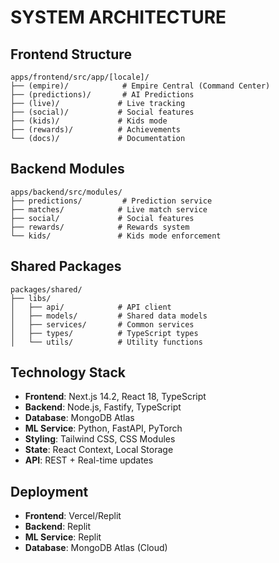 
# SYSTEM ARCHITECTURE

## Frontend Structure

```
apps/frontend/src/app/[locale]/
├── (empire)/            # Empire Central (Command Center)
├── (predictions)/       # AI Predictions
├── (live)/             # Live tracking
├── (social)/           # Social features
├── (kids)/             # Kids mode
├── (rewards)/          # Achievements
└── (docs)/             # Documentation
```

## Backend Modules

```
apps/backend/src/modules/
├── predictions/         # Prediction service
├── matches/            # Live match service
├── social/             # Social features
├── rewards/            # Rewards system
└── kids/               # Kids mode enforcement
```

## Shared Packages

```
packages/shared/
├── libs/
│   ├── api/            # API client
│   ├── models/         # Shared data models
│   ├── services/       # Common services
│   ├── types/          # TypeScript types
│   └── utils/          # Utility functions
```

## Technology Stack

- **Frontend**: Next.js 14.2, React 18, TypeScript
- **Backend**: Node.js, Fastify, TypeScript
- **Database**: MongoDB Atlas
- **ML Service**: Python, FastAPI, PyTorch
- **Styling**: Tailwind CSS, CSS Modules
- **State**: React Context, Local Storage
- **API**: REST + Real-time updates

## Deployment

- **Frontend**: Vercel/Replit
- **Backend**: Replit
- **ML Service**: Replit
- **Database**: MongoDB Atlas (Cloud)
